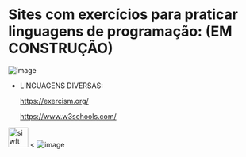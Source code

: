 # Sites com exercícios para praticar linguagens de programação: (EM CONSTRUÇÃO)

![image](https://github.com/mareshbard/mareshbard/assets/125154278/65d085bb-e09b-465d-b2df-ce3e20fbe644)


- LINGUAGENS DIVERSAS:
  
  https://exercism.org/
  
  https://www.w3schools.com/


 </a> <img src="https://github.com/mareshbard/mareshbard/assets/125154278/f2f33cab-60f6-41da-ab82-27c68292ff10" alt="siwft" width="40" height="40"/> </a> <
  ![image](https://github.com/mareshbard/mareshbard/assets/125154278/f2f33cab-60f6-41da-ab82-27c68292ff10)
